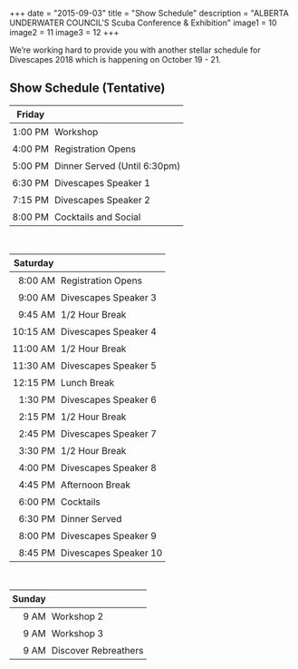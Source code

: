 +++
date        = "2015-09-03"
title       = "Show Schedule"
description = "ALBERTA UNDERWATER COUNCIL'S Scuba Conference & Exhibition"
image1 = 10
image2 = 11
image3 = 12
+++

We’re working hard to provide you with another stellar schedule for Divescapes 2018 which is happening on October 19 - 21.

<h2>Show Schedule (Tentative)</h2>

<style type="text/css">
th, td { padding: 5px; }
</style>

<table>
<thead>
<tr>
<th><strong>Friday</strong></th>
<th></th></tr>
</thead>
<tbody>
<tr><td align="right">1:00 PM</td><td>Workshop</td></tr>
<tr><td align="right">4:00 PM</td><td>Registration Opens</td></tr>
<tr><td align="right">5:00 PM</td><td>Dinner Served (Until 6:30pm)</td></tr>
<tr><td align="right">6:30 PM</td><td>Divescapes Speaker 1</td></tr>
<tr><td align="right">7:15 PM</td><td>Divescapes Speaker 2</td></tr>
<tr><td align="right">8:00 PM</td><td>Cocktails and Social</td></tr>
</tbody>
</table>
<br/>
<table>
<thead>
<tr>
<th><strong>Saturday</strong></th>
<th></th></tr>
</thead>
<tbody>
<tr><td align="right">8:00 AM</td><td>Registration Opens</td></tr>
<tr><td align="right">9:00 AM</td><td>Divescapes Speaker 3</td></tr>
<tr><td align="right">9:45 AM</td><td>1/2 Hour Break</td></tr>
<tr><td align="right">10:15 AM</td><td>Divescapes Speaker 4</td></tr>
<tr><td align="right">11:00 AM</td><td>1/2 Hour Break</td></tr>
<tr><td align="right">11:30 AM</td><td>Divescapes Speaker 5</td></tr>
<tr><td align="right">12:15 PM</td><td>Lunch Break</td></tr>
<tr><td align="right">1:30 PM</td><td>Divescapes Speaker 6</td></tr>
<tr><td align="right">2:15 PM</td><td>1/2 Hour Break</td></tr>
<tr><td align="right">2:45 PM</td><td>Divescapes Speaker 7</td></tr>
<tr><td align="right">3:30 PM</td><td>1/2 Hour Break</td></tr>
<tr><td align="right">4:00 PM</td><td>Divescapes Speaker 8</td></tr>
<tr><td align="right">4:45 PM</td><td>Afternoon Break</td></tr>
<tr><td align="right">6:00 PM</td><td>Cocktails</td></tr>
<tr><td align="right">6:30 PM</td><td>Dinner Served</td></tr>
<tr><td align="right">8:00 PM</td><td>Divescapes Speaker 9</td></tr>
<tr><td align="right">8:45 PM</td><td>Divescapes Speaker 10</td></tr>
</tbody>
</table>
<br/>
<table>
<thead>
<tr>
<th><strong>Sunday</strong></th>
<th></th></tr>
</thead>
<tbody>
<tr><td align="right">9 AM</td><td>Workshop 2</td></tr>
<tr><td align="right">9 AM</td><td>Workshop 3</td></tr>
<tr><td align="right">9 AM</td><td>Discover Rebreathers</td></tr>
</tbody>
</table>

